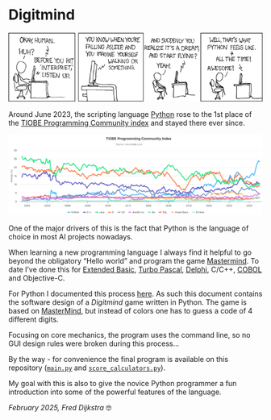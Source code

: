 # Digitmind

![python](img/python.png)


Around June 2023, the scripting language [Python](https://www.python.org/) rose to the 1st place of the [TIOBE Programming Community index](https://www.tiobe.com/tiobe-index) and stayed there ever since.

![index](img/index.png)

One of the major drivers of this is the fact that Python is the language of choice in most AI  projects nowadays.

When learning a new programming language I always find it helpful to go beyond the obligatory “Hello world” and program the game [Mastermind](https://en.wikipedia.org/wiki/Mastermind_(board_game)). To date I’ve done this for [Extended Basic](https://en.wikipedia.org/wiki/TI_Extended_BASIC), [Turbo Pascal](https://en.wikipedia.org/wiki/Turbo_Pascal), [Delphi](https://en.wikipedia.org/wiki/Object_Pascal), C/C++, [COBOL](https://en.wikipedia.org/wiki/COBOL) and Objective-C.

For Python I documented this process [here](design.pdf). As such this document contains the software design of a *Digitmind* game written in Python. The game is based on [MasterMind](https://en.wikipedia.org/wiki/Mastermind_(board_game)), but instead of colors one has to guess a code of 4 different digits.

Focusing on core mechanics, the program uses the command line, so no GUI design rules were broken during this process…

By the way - for convenience the final program is available on this repository ([`main.py`](main.py) and [`score_calculators.py`](score_calculators.py)).

My goal with this is also to give the novice Python programmer a fun introduction into some of the powerful features of the language.

*February 2025, Fred Dijkstra* 🤓



